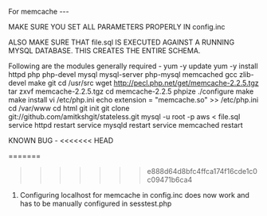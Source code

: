 For memcache ---

MAKE SURE YOU SET ALL PARAMETERS PROPERLY IN config.inc

ALSO MAKE SURE THAT file.sql IS EXECUTED AGAINST A RUNNING MYSQL DATABASE. THIS CREATES THE ENTIRE SCHEMA.

Following are the modules generally required - 
yum -y update
yum -y install httpd php php-devel mysql mysql-server php-mysql memcached gcc zlib-devel make git 
cd /usr/src
wget http://pecl.php.net/get/memcache-2.2.5.tgz
tar zxvf memcache-2.2.5.tgz
cd memcache-2.2.5
phpize
./configure
make
make install
vi /etc/php.ini 
echo extension = "memcache.so" >> /etc/php.ini
cd /var/www
cd html
git init
git clone git://github.com/amitkshgit/stateless.git
mysql -u root -p aws < file.sql 
service httpd restart
service mysqld restart
service memcached restart

KNOWN BUG - 
<<<<<<< HEAD

=======
>>>>>>> e888d64d8bfc4ffca174f16cde1c0c09471b6ca4
1. Configuring localhost for memcache in config.inc does now work and has to be manually configured in sesstest.php
